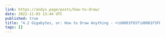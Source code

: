```yaml
---
link: https://andys.page/posts/how-to-draw/
date: 2022-11-03 13:44 UTC
published: true
title: "4.2 Gigabytes, or: How to Draw Anything - ⌨️\U0001F937\U0001F3FB‍♂️\U0001F4F7"
tags: []
---
```



